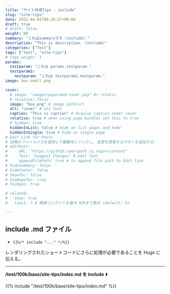 ```yaml
---
title: "サイト作成Tips - include"
slug: "site-tips"
date: 2021-04-01T00:20:27+09:00
draft: true
# draft: false
weight: 90
summary: "これはsummaryです (include)."
description: "This is description. (include)"
categories: ["Test"]
tags: ["test", "site-tips"]
# tags_weight: 1
params:
  testparam: "これは params.testparam."
  testparam2: 
    nestparam: "これは testparam2.nestparam."
image: box-small.png

cover:
  # image: "images/papermod-cover.png" #< /static
  # relative: false
  image: "box.png" # image path/url
  alt: "cover" # alt text
  caption: "This is caption" # display caption under cover
  relative: true # when using page bundles set this to true
  # hidden: true
  hiddenInList: false # hide on list pages and home
  hiddenInSingle: true # hide on single page
# Edit Link for Posts
# 投稿のファイルパスを使用して編集先にリンクし, 変更を提案するボタンを追加する: 
# editPost:
#     URL: "https://github.com/<path_to_repo>/content"
#     Text: "Suggest Changes" # edit text
#     appendFilePath: true # to append file path to Edit link
# hideSummary: false
# hideFooter: false
# ShowToc: false
# UseHugoToc: true
# TocOpen: true

# related:
#   show: true
#   limit: 7 # 関連コンテンツを最大 N件まで表示 (default: 5)

---
```


## include .md ファイル

- `{{%/* include "..." */%}}`

レンダリングされたショートコードにさらに処理が必要であることを Hugo に伝える。

<!--more-->

---

**/test/100k/base/site-tips/index.md を include** ⬇️

{{% include "/test/100k/base/site-tips/index.md" %}}
